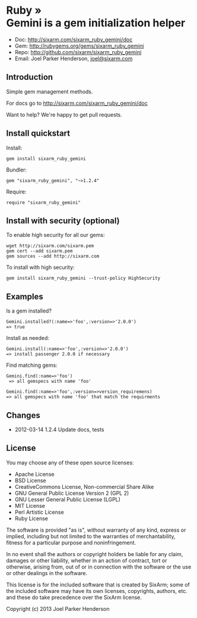# Ruby » <br> Gemini is a gem initialization helper

* Doc: <http://sixarm.com/sixarm_ruby_gemini/doc>
* Gem: <http://rubygems.org/gems/sixarm_ruby_gemini>
* Repo: <http://github.com/sixarm/sixarm_ruby_gemini>
* Email: Joel Parker Henderson, <joel@sixarm.com>


## Introduction

Simple gem management methods.

For docs go to <http://sixarm.com/sixarm_ruby_gemini/doc>

Want to help? We're happy to get pull requests.



## Install quickstart

Install:

    gem install sixarm_ruby_gemini

Bundler:

    gem "sixarm_ruby_gemini", "~>1.2.4"

Require:

    require "sixarm_ruby_gemini"


## Install with security (optional)

To enable high security for all our gems:

    wget http://sixarm.com/sixarm.pem
    gem cert --add sixarm.pem
    gem sources --add http://sixarm.com

To install with high security:

    gem install sixarm_ruby_gemini --trust-policy HighSecurity


## Examples

Is a gem installed?

    Gemini.installed?(:name=>'foo',:version=>'2.0.0')
    => true

Install as needed:

    Gemini.install(:name=>'foo',:version=>'2.0.0')
    => install passenger 2.0.0 if necessary

Find matching gems:

    Gemini.find(:name=>'foo')
     => all gemspecs with name 'foo'

    Gemini.find(:name=>'foo',:version=>version_requiremens)
    => all gemspecs with name 'foo' that match the requirments


## Changes

* 2012-03-14 1.2.4 Update docs, tests
## License

You may choose any of these open source licenses:

  * Apache License
  * BSD License
  * CreativeCommons License, Non-commercial Share Alike
  * GNU General Public License Version 2 (GPL 2)
  * GNU Lesser General Public License (LGPL)
  * MIT License
  * Perl Artistic License
  * Ruby License

The software is provided "as is", without warranty of any kind, 
express or implied, including but not limited to the warranties of 
merchantability, fitness for a particular purpose and noninfringement. 

In no event shall the authors or copyright holders be liable for any 
claim, damages or other liability, whether in an action of contract, 
tort or otherwise, arising from, out of or in connection with the 
software or the use or other dealings in the software.

This license is for the included software that is created by SixArm;
some of the included software may have its own licenses, copyrights, 
authors, etc. and these do take precedence over the SixArm license.

Copyright (c) 2013 Joel Parker Henderson
